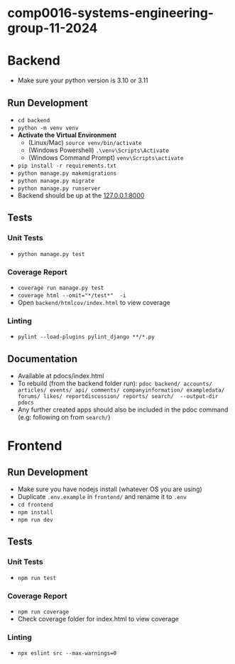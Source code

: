 # comp0016-systems-engineering-group-11-2024

# Backend
- Make sure your python version is 3.10 or 3.11 
## Run Development
- `cd backend`
- `python -m venv venv`
- **Activate the Virtual Environment**
    - (Linux/Mac) `source venv/bin/activate`
    - (Windows Powershell) `.\venv\Scripts\Activate`
    - (Windows Command Prompt) `venv\Scripts\activate`
- `pip install -r requirements.txt`
- `python manage.py makemigrations`
- `python manage.py migrate`
- `python manage.py runserver`
- Backend should be up at the [127.0.0.1:8000](http://127.0.0.1:8000)

## Tests

### Unit Tests
- `python manage.py test`
### Coverage Report
- `coverage run manage.py test`
- `coverage html --omit="*/test*"  -i`
- Open `backend/htmlcov/index.html` to view coverage
### Linting
- `pylint --load-plugins pylint_django **/*.py`

## Documentation
- Available at pdocs/index.html
- To rebuild (from the backend folder run): `pdoc backend/ accounts/ articles/ events/ api/ comments/ companyinformation/ exampledata/ forums/ likes/ reportdiscussion/ reports/ search/  --output-dir pdocs`
- Any further created apps should also be included in the pdoc command (e.g: following on from `search/`)
# Frontend

## Run Development
- Make sure you have nodejs install (whatever OS you are using)
- Duplicate `.env.example` in `frontend/` and rename it to `.env`
- `cd frontend`
- `npm install`
- `npm run dev`


## Tests

### Unit Tests
- `npm run test`
### Coverage Report
- `npm run coverage`
- Check coverage folder for index.html to view coverage
### Linting
- `npx eslint src --max-warnings=0`
